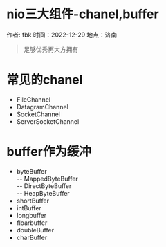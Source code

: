 # nio三大组件-chanel,buffer

作者: fbk
时间：2022-12-29
地点：济南
>足够优秀再大方拥有
# 常见的chanel
- FileChannel
- DatagramChannel
- SocketChannel
- ServerSocketChannel
# buffer作为缓冲
- byteBuffer<br>
-- MappedByteBuffer<br>
-- DirectByteBuffer<br>
-- HeapByteBuffer
- shortBuffer
- intBuffer
- longbuffer
- floarbuffer
- doubleBuffer
- charBuffer
